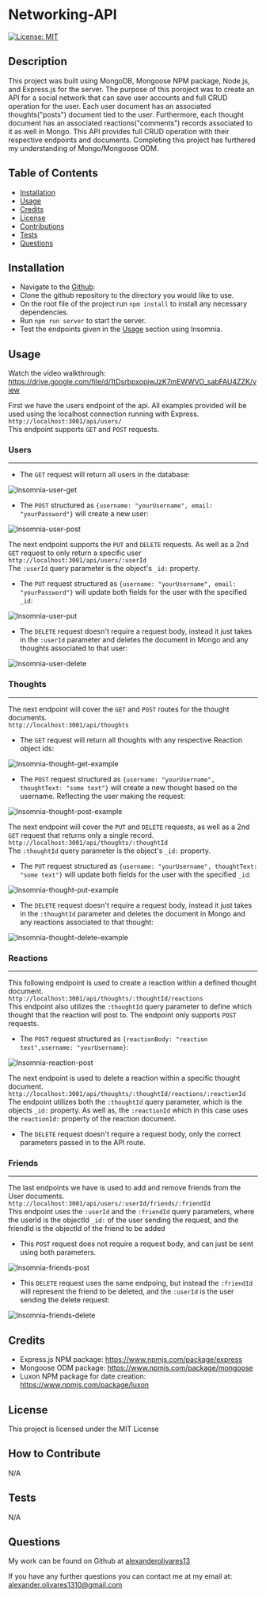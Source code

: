 # Networking-API

[![License: MIT](https://img.shields.io/badge/License-MIT-yellow.svg)](https://opensource.org/licenses/MIT)

## Description

This project was built using MongoDB, Mongoose NPM package, Node.js, and Express.js for the server. The purpose of this poroject was to create an API for a social network that can save user accounts and full CRUD operation for the user. Each user document has an associated thoughts("posts") document tied to the user. Furthermore, each thought document has an associated reactions("comments") records associated to it as well in Mongo. This API provides full CRUD operation with their respective endpoints and documents. Completing this project has furthered my understanding of Mongo/Mongoose ODM.

## Table of Contents

- [Installation](#installation)
- [Usage](#usage)
- [Credits](#credits)
- [License](#license)
- [Contributions](#how-to-contribute)
- [Tests](#tests)
- [Questions](#questions)

## Installation

- Navigate to the [Github](https://www.github.com/alexanderolivares13): <br>
- Clone the github repository to the directory you would like to use.
- On the root file of the project run `npm install` to install any necessary dependencies.
- Run `npm run server` to start the server.
- Test the endpoints given in the [Usage](#usage) section using Insomnia.

## Usage

Watch the video walkthrough: https://drive.google.com/file/d/1tDsrbpxopjwJzK7mEWWVO_sabFAU4ZZK/view<br>

First we have the users endpoint of the api. All examples provided will be used using the localhost connection running with Express.<br>
`http://localhost:3001/api/users/`<br>
This endpoint supports `GET` and `POST` requests.<br>

### Users

---

- The `GET` request will return all users in the database:

![Insomnia-user-get](./Images/user-get.png)

- The `POST` structured as `{username: "yourUsername", email: "yourPassword"}` will create a new user:

![Insomnia-user-post](./Images/user-post.png)

The next endpoint supports the `PUT` and `DELETE` requests. As well as a 2nd `GET` request to only return a specific user<br>
`http://localhost:3001/api/users/:userId`<br>
The `:userId` query parameter is the object's `_id:` property.<br>

- The `PUT` request structured as `{username: "yourUsername", email: "yourPassword"}` will update both fields for the user with the specified `_id`:

![Insomnia-user-put](./Images/user-put.png)

- The `DELETE` request doesn't require a request body, instead it just takes in the `:userId` parameter and deletes the document in Mongo and any thoughts associated to that user:

![Insomnia-user-delete](./Images/user-delete.png)

### Thoughts

---

The next endpoint will cover the `GET` and `POST` routes for the thought documents.<br>
`http://localhost:3001/api/thoughts`

- The `GET` request will return all thoughts with any respective Reaction object ids:

![Insomnia-thought-get-example](./Images/thought-get.png)

- The `POST` request structured as `{username: "yourUsername", thoughtText: "some text"}` will create a new thought based on the username. Reflecting the user making the request:

![Insomnia-thought-post-example](./Images/thought-post.png)

The next endpoint will cover the `PUT` and `DELETE` requests, as well as a 2nd `GET` request that returns only a single record.<br>
`http://localhost:3001/api/thoughts/:thoughtId`<br>
The `:thoughtId` query parameter is the object's `_id:` property.<br>

- The `PUT` request structured as `{username: "yourUsername", thoughtText: "some text"}` will update both fields for the user with the specified `_id`:

![Insomnia-thought-put-example](./Images/thought-put.png)

- The `DELETE` request doesn't require a request body, instead it just takes in the `:thoughtId` parameter and deletes the document in Mongo and any reactions associated to that thought:

![Insomnia-thought-delete-example](./Images/thought-delete.png)

### Reactions

---

This following endpoint is used to create a reaction within a defined thought document. <br>
`http://localhost:3001/api/thoughts/:thoughtId/reactions`<br>
This endpoint also utilizes the `:thoughtId` query parameter to define which thought that the reaction will post to. The endpoint only supports `POST` requests.

- The `POST` request structured as `{reactionBody: "reaction text",username: "yourUsername}`:

![Insomnia-reaction-post](./Images/reaction-post.png)

The next endpoint is used to delete a reaction within a specific thought document.<br>
`http://localhost:3001/api/thoughts/:thoughtId/reactions/:reactionId`<br>
The endpoint utilizes both the `:thoughtId` query parameter, which is the objects `_id:` property. As well as, the `:reactionId` which in this case uses the `reactionId:` property of the reaction document.

- The `DELETE` request doesn't require a request body, only the correct parameters passed in to the API route.

### Friends

---

The last endpoints we have is used to add and remove friends from the User documents.<br>
`http://localhost:3001/api/users/:userId/friends/:friendId`<br>
This endpoint uses the `:userId` and the `:friendId` query parameters, where the userId is the objectId `_id:` of the user sending the request, and the friendId is the objectId of the friend to be added

- This `POST` request does not require a request body, and can just be sent using both parameters.

![Insomnia-friends-post](./Images/friends-post.png)

- This `DELETE` request uses the same endpoing, but instead the `:friendId` will represent the friend to be deleted, and the `:userId` is the user sending the delete request:

![Insomnia-friends-delete](./Images/friends-delete.png)

## Credits

- Express.js NPM package: https://www.npmjs.com/package/express
- Mongoose ODM package: https://www.npmjs.com/package/mongoose
- Luxon NPM package for date creation: https://www.npmjs.com/package/luxon

## License

This project is licensed under the MIT License

## How to Contribute

N/A

## Tests

N/A

## Questions

My work can be found on Github at [alexanderolivares13](https://www.github.com/alexanderolivares13)

If you have any further questions you can contact me at my email at: [alexander.olivares1310@gmail.com](mailto:alexander.olivares1310@gmail.com)
